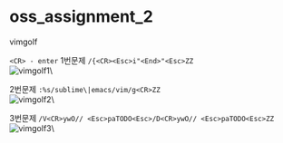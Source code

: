 # oss_assignment_2
vimgolf

`<CR> - enter`
1번문제
`/{<CR><Esc>i"<End>"<Esc>ZZ` \
![vimgolf1](https://user-images.githubusercontent.com/31243549/144701536-b9f8a9ed-98ad-4fa4-88cb-4b111b4d6e52.gif)\


2번문제
`:%s/sublime\|emacs/vim/g<CR>ZZ`\
![vimgolf2](https://user-images.githubusercontent.com/31243549/144701786-57c630d0-d518-495d-9a56-77a51ef7f612.gif)\


3번문제
`/V<CR>ywO// <Esc>paTODO<Esc>/D<CR>ywO// <Esc>paTODO<Esc>ZZ` \
![vimgolf3](https://user-images.githubusercontent.com/31243549/144702232-2bd4feb9-5274-4e8e-a79c-4cfd5a1258aa.gif)\

